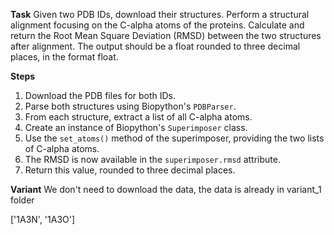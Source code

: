 **Task**
Given two PDB IDs, download their structures. Perform a structural alignment focusing on the C-alpha atoms of the proteins. Calculate and return the Root Mean Square Deviation (RMSD) between the two structures after alignment. The output should be a float rounded to three decimal places, in the format <answer>float</answer>.

**Steps**
1) Download the PDB files for both IDs.
2) Parse both structures using Biopython's `PDBParser`.
3) From each structure, extract a list of all C-alpha atoms.
4) Create an instance of Biopython's `Superimposer` class.
5) Use the `set_atoms()` method of the superimposer, providing the two lists of C-alpha atoms.
6) The RMSD is now available in the `superimposer.rmsd` attribute.
7) Return this value, rounded to three decimal places.

**Variant**
We don't need to download the data, the data is already in variant_1 folder

['1A3N', '1A3O']
